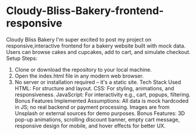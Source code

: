 # Cloudy-Bliss-Bakery-frontend-responsive
Cloudy Bliss Bakery
I'm super excited to post my project on responsive,interactive frontend for a bakery website built with mock data. Users can browse cakes and cupcakes, add to cart, and simulate checkout.
Setup Steps:
1) Clone or download the repository to your local machine.
2) Open the index.html file in any modern web browser.
3) No server or installation required – it's a static site.
Tech Stack Used
HTML: For structure and layout.
CSS: For styling, animations, and responsiveness.
JavaScript: For interactivity e.g., cart, popups, filtering.
Bonus Features Implemented
Assumptions: All data is mock hardcoded in JS; no real backend or payment processing. Images are from Unsplash or external sources for demo purposes.
Bonus Features: 3D pop-up animations, scrolling discount banner, empty cart message, responsive design for mobile, and hover effects for better UX.
